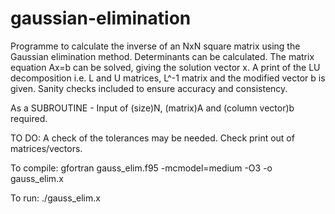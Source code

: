 # gaussian-elimination

Programme to calculate the inverse of an NxN square matrix using the Gaussian elimination method. Determinants can be calculated. The matrix equation Ax=b can be solved, giving the solution vector x. A print of the LU decomposition i.e. L and U matrices, L^-1 matrix and the modified vector b is given. Sanity checks included to ensure accuracy and consistency.

As a SUBROUTINE - Input of (size)N, (matrix)A and (column vector)b required.

TO DO: A check of the tolerances may be needed. Check print out of matrices/vectors.

To compile:
    gfortran gauss_elim.f95 -mcmodel=medium -O3 -o gauss_elim.x

To run:
    ./gauss_elim.x